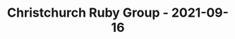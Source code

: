 ---
layout: post
title: Christchurch Ruby Group - 2021-09-16
datetime: '2021-09-16T03:00:00-04:00'
name: Christchurch Ruby Group
external_url: https://www.meetup.com/Christchurch-Ruby-Group/events/fzhftryccmbvb/
online_event: false
year_month: 2021-09
---